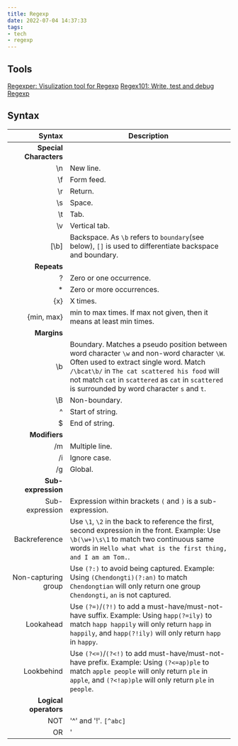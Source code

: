 ```yaml
---
title: Regexp
date: 2022-07-04 14:37:33
tags:
- tech
- regexp
---
```

## Tools
[Regexper: Visulization tool for Regexp](https://regexper.com/)
[Regex101: Write, test and debug Regexp](https://regex101.com/)

## Syntax
| Syntax | Description |
| -----------: | ----------- |
| **Special Characters** |
| \n | New line. |
| \f | Form feed. |
| \r | Return. |
| \s | Space. |
| \t | Tab. |
| \v | Vertical tab. |
| [\b] | Backspace. As `\b` refers to `boundary`(see below), `[]` is used to differentiate backspace and boundary. |
| **Repeats** |
| ? | Zero or one occurrence. |
| * | Zero or more occurrences. |
| {x} | X times. |
| {min, max} | min to max times. If max not given, then it means at least min times. |
| **Margins** |
| \b | Boundary. Matches a pseudo position between word character `\w` and non-word character `\W`. Often used to extract single word. Match `/\bcat\b/` in `The cat scattered his food` will not match `cat` in `scattered` as `cat` in `scattered` is surrounded by word character `s` and `t`. |
| \B | Non-boundary. |
| ^ | Start of string. |
| $ | End of string. |
| **Modifiers** |
| /m | Multiple line. |
| /i | Ignore case. |
| /g | Global. |
| **Sub-expression** |
| Sub-expression | Expression within brackets `(` and `)` is a sub-expression. |
| Backreference | Use `\1`, `\2` in the back to reference the first, second expression in the front. Example: Use `\b(\w+)\s\1` to match two continuous same words in `Hello what what is the first thing, and I am am Tom.`. |
| Non-capturing group | Use `(?:)` to avoid being captured. Example: Using `(Chendongti)(?:an)` to match `Chendongtian`  will only return one group `Chendongti`, `an` is not captured. |
| Lookahead | Use `(?=)`/`(?!)` to add a must-have/must-not-have suffix. Example: Using `happ(?=ily)` to match `happ happily` will only return `happ` in `happily`, and `happ(?!ily)` will only return `happ` in `happy`. |
| Lookbehind | Use `(?<=)`/`(?<!)` to add must-have/must-not-have prefix. Example: Using `(?<=ap)ple` to match `apple people` will only return `ple` in `apple`, and `(?<!ap)ple` will only return `ple` in `people`. |
| **Logical operators** |
| NOT | '^' and '!'. `[^abc]` |
| OR | '|', `(a|b)`. |




